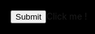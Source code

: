 <html style="background-color: black">
  <link rel="stylesheet" href="index.css"/>
    <head>
     <script> 
     alert('Làm giống như trang web nhoaa <333')
  </script>
 </head>
    <body>
     <input type="submit" onclick="alert('You so cutee~')">Click me !</input>
  </body>
</html>
